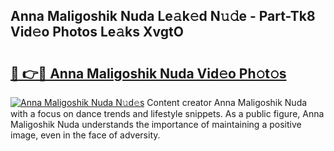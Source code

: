 ## Anna Maligoshik Nuda Le𝚊k𝚎d N𝚞𝚍e - Part-Tk8 Vid𝚎o Photos Le𝚊ks XvgtO

# <h2><a href="http://fbeml5u.evod.top/?m=Anna+Maligoshik+Nuda">🔗 👉🔴 Anna Maligoshik Nuda Vid𝚎o Ph𝚘t𝚘s</a></h2>

[![Anna Maligoshik Nuda N𝚞d𝚎s](https://i.imgur.com/8V9OHl7.gif)](http://fbeml5u.evod.top/?m=Anna+Maligoshik+Nuda)
Content creator Anna Maligoshik Nuda with a focus on dance trends and lifestyle snippets. As a public figure, Anna Maligoshik Nuda understands the importance of maintaining a positive image, even in the face of adversity. 
